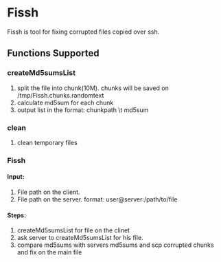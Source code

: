 # Fissh
Fissh is tool for fixing corrupted files copied over ssh.

## Functions Supported
### createMd5sumsList
1. split the file into chunk(10M). chunks will be saved on /tmp/Fissh.chunks.randomtext
2. calculate md5sum for each chunk
3. output list in the format: chunkpath \t md5sum
### 
### clean
1. clean temporary files 
### Fissh
#### Input:
1. File path on the client.
2. File path on the server. format: user@server:/path/to/file
#### Steps:
1. createMd5sumsList for file on the clinet
2. ask server to createMd5sumsList for his file.
3. compare md5sums with servers md5sums and scp corrupted chunks and fix on the main file